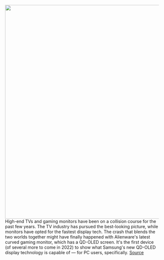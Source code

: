 <img src='https://cdn.vox-cdn.com/thumbor/CRaf_Ufint1Yhv-RnYtaGrHJymc=/0x0:2040x1360/1200x675/filters:focal(837x579:1163x905)/cdn.vox-cdn.com/uploads/chorus_image/image/70716599/akrales_220308_5069_0036.0.jpg' width='700px' /><br/>
High-end TVs and gaming monitors have been on a collision course for the past few years. The TV industry has pursued the best-looking picture, while monitors have opted for the fastest display tech. The crash that blends the two worlds together might have finally happened with Alienware's latest curved gaming monitor, which has a QD-OLED screen. It's the first device (of several more to come in 2022) to show what Samsung's new QD-OLED display technology is capable of — for PC users, specifically.
<a href='https://www.theverge.com/23011794/alienware-aw3423dw-review-qd-oled-curved-gaming-pc-monitor'> Source <a/>